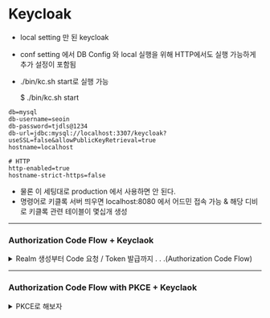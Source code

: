 Keycloak
========

- local setting 만 된 keycloak
- conf setting 에서 DB Config 와 local 실행을 위해 HTTP에서도 실행 가능하게 추가 설정이 포함됨
- ./bin/kc.sh start로 실행 가능

    $ ./bin/kc.sh start

```shell
db=mysql
db-username=seoin
db-password=tjdls@1234
db-url=jdbc:mysql://localhost:3307/keycloak?useSSL=false&allowPublicKeyRetrieval=true
hostname=localhost

# HTTP
http-enabled=true
hostname-strict-https=false
```

- 물론 이 세팅대로 production 에서 사용하면 안 된다.
- 명령어로 키클록 서버 띄우면 localhost:8080 에서 어드민 접속 가능 & 해당 디비로 키클록 관련 테이블이 몇십개 생성

------

### Authorization Code Flow + Keyclaok 

<details>
    <summary> Realm 생성부터 Code 요청 / Token 발급까지 . . .(Authorization Code Flow)</summary>

1. Realm 생성
    - 내 Realm 이름은 `seoinRealm` 이다 ^ㅠ^

2. Client 생성
    - `test` 라는 이름의 Client 생성
    - config 는 대충 아래처럼 만든다. -> auth-code 로 진행할 거니 confidential client(Client authentication On) + standard flow check 해주면 된다.
    - redirect uri 는 auth code 를 요청한 곳 + 해당 토큰을 return 할 곳을 검증하는 역할을 한다.
        - 예를 들어, auth code를 요청하면 code가 return 되고 해당 값 + username/password 로 POST 요청을 하면 Token 이 발급되는데 그게 code를 요청한 곳과 동일한지 체크가 이뤄져야 한다. 
        - 즉, auth code를 요청한 곳과 후에 토큰을 요청하는 곳이 같은지 validation 이 이뤄지며, 해당 redirect uri로 토큰이든 auth code든 리턴된다.
        - 일종의 white-list 겸 validation 역할을 해준다고 생각함
        - Web origin은 그냥 테스트 할 용도니 다 열어줌   
        

        <img width="682" alt="image" src="https://user-images.githubusercontent.com/84627144/230100575-2213eebd-5654-42b5-abc0-52a5b6db053e.png">
        <img width="700" alt="image" src="https://user-images.githubusercontent.com/84627144/230090277-4f873b6d-d9be-41dc-b36f-9af229561a87.png">

3. Metadata URL
    - OIDCProviderMetadataURL ${KC_ADDR}/realms/${KC_REALM}/.well-known/openid-configuration
    - 나 같은 경우에는 http://localhost:8080/realms/seoinRealm/.well-known/openid-configuration 에서 확인 가능함
    - 열어보면 대충 아래 같은 화면
    
        <img width="1000" alt="image" src="https://user-images.githubusercontent.com/84627144/230092808-eabdcba6-49d7-48c4-873f-78237162f987.png">

4. Code 요청
    - http://localhost:8080/realms/seoinRealm/protocol/openid-connect/auth?client_id=test&response_type=code&scope=openid&redirect_uri=http://localhost:8083/callback 
    - Metadata 에서 `authorization_endpoint` 에 요청하게 된다. 일단은 필수값만 더해서 브라우저상으로 요청한다.
        - 필수값 : `client_id`, `response_type=code`, `scope=openid`, `redirect_uri`
    
    - 그럼 아래처럼 로그인 화면이 뜬다.
    
        
        <img width="500" alt="image" src="https://user-images.githubusercontent.com/84627144/230094385-ac356868-c2b8-4332-8d26-61ff31459006.png">

5. 회원가입 / 로그인
    - 위에 보니 회원가입 버튼이 없는데 아래 설정을 안 해서 그럼
    - 여기 보이는 User Registeration 을 활성화 해야 회원가입 버튼이 나옴. 누르고 저장한 후, Code 요청 Url로 다시 해보자.

        <img width="500" alt="image" src="https://user-images.githubusercontent.com/84627144/230094955-d38cfe29-33db-45c0-a987-16c9d231a696.png">
        <img width="500" alt="image" src="https://user-images.githubusercontent.com/84627144/230095508-8a64e9c0-1cad-4c07-a1a7-759d9b88772d.png">

    - 회원가입 하면 당연히 에러 화면 뜸. 하지만 그게 정상임. 위에 URL을 보면 code가 생긴 걸 확인할 수 있음.
    - `http://localhost:8083/callback?session_state=0eacfe58-0c62-42dc-826c-4a1364a23b5f&code=16c54de9-a6b6-4c26-817a-ca1179089ab3.0eacfe58-0c62-42dc-826c-4a1364a23b5f.a4ffb0ae-f11c-48de-a878-f4e2fe2cc085`
    - 개발자 도구 네트워크 탭으로 보면 더 깔끔하게 보임
    
        <img width="801" alt="image" src="https://user-images.githubusercontent.com/84627144/230096202-ba79b8bc-f182-481f-a25f-3be5b7870310.png">


    - 아 로그인이 성공하면 키클록 콘솔에서도 해당 유저의 세션이 생성된 것을 확인할 수 있다.

        <img width="800" alt="image" src="https://user-images.githubusercontent.com/84627144/230097441-a7c7181c-570f-43f5-8052-413ab759006e.png">


6. Token 요청
    - `token_endpoint` 에 요청하면 된다. (이것도 위의 metadata에서 확인 가능)
    - 내 경우에는 http://localhost:8080/realms/seoinRealm/protocol/openid-connect/token 가 된다.
    - 매개변수로 `grant_type`, `client_id`, `client_secret`, `code`, `redirect_uri` 가 있다.
    - client secret 은 여기서 확인함
    
        <img width="1326" alt="image" src="https://user-images.githubusercontent.com/84627144/230101389-2e270934-f282-4335-a34b-c58be0404ac0.png">

    
    - 이제 토큰 요청은 포스트맨에서도 테스트 할 수 있음 (포스트맨 테스트 시 요청 하는 방법은 [여기!!!](https://www.postman.com/credshare/workspace/keycloak-sso/request/14351307-d7e4bff4-a72b-46c6-964f-d0ad6c2b3703) 참고
    - access token, id token, scope 등등 데이터가 나오는 걸 확인할 수 있다.
    
        <img width="842" alt="image" src="https://user-images.githubusercontent.com/84627144/230105116-a0e7a1a0-2530-4aa5-9b35-73e6586b8c97.png">


</details>

------ 

### Authorization Code Flow with PKCE + Keyclaok 

<details>
    <summary> PKCE로 해보자 </summary>
    
</details>
